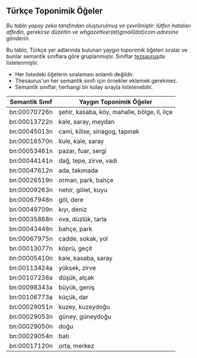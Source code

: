 ## Türkçe Toponimik Öğeler

*Bu tablo yapay zeka tarafından oluşturulmuş ve çevrilmiştir: lütfen hataları affedin, gerekirse düzeltin ve whgazetteer(at)gmail(dot)com adresine gönderin.*

Bu tablo, Türkçe yer adlarında bulunan yaygın toponimik öğeleri sıralar ve bunlar semantik sınıflara göre gruplanmıştır. Sınıflar [tezsaurus](https://github.com/WorldHistoricalGazetteer/epitran/blob/toponymic-linguistics/epitran/data/topos/thesaurus.md)da listelenmiştir.

* Her listedeki öğelerin sıralaması anlamlı değildir.
* Thesaurus'un her semantik sınıfı için örnekler eklemek gerekmez.
* Semantik sınıflar, herhangi bir kolay sırayla listelenebilir.

| Semantik Sınıf | Yaygın Toponimik Öğeler |
|---|---|
| bn:00070726n | şehir, kasaba, köy, mahalle, bölge, il, ilçe |
| bn:00013722n | kale, saray, meydan |
| bn:00045013n | cami, kilise, sinagog, tapınak |
| bn:00016570n | kule, kale, saray |
| bn:00053461n | pazar, fuar, sergi |
| bn:00044141n | dağ, tepe, zirve, vadi |
| bn:00047612n | ada, takımada |
| bn:00026519n | orman, park, bahçe |
| bn:00009263n | nehir, gölet, kuyu |
| bn:00067948n | göl, dere |
| bn:00049709n | kıyı, deniz |
| bn:00035868n | ova, düzlük, tarla |
| bn:00043448n | bahçe, park |
| bn:00067975n | cadde, sokak, yol |
| bn:00013077n | köprü, geçit |
| bn:00005410n | kale, kasaba, saray |
| bn:00113424a | yüksek, zirve |
| bn:00107238a | düşük, alçak |
| bn:00098343a | büyük, geniş |
| bn:00106773a | küçük, dar |
| bn:00029051n | kuzey, kuzeydoğu |
| bn:00029053n | güney, güneydoğu |
| bn:00029050n | doğu |
| bn:00029054n | batı |
| bn:00017120n | orta, merkez |
